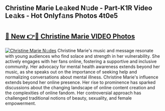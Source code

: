 ## Christine Marie Le𝚊ked N𝚞de - Part-K1R Video Le𝚊ks - Hot Onlyf𝚊ns Photos 4t0e5

# <h2><a href="http://ab45112.deff.icu/?id=Christine+Marie">🔗 New 👉🔴 Christine Marie VIDEO Photos</a></h2>

[![Christine Marie N𝚞des](https://i.imgur.com/rIISA9y.gif)](http://ab45112.deff.icu/?id=Christine+Marie)
Christine Marie's music and message resonate with young audiences who find solace and strength in her vulnerability. She actively engages with her fans online, fostering a supportive and inclusive community. Her advocacy for mental health awareness extends beyond her music, as she speaks out on the importance of seeking help and normalizing conversations about mental illness. Christine Marie's influence extends beyond her online presence. Her rise to prominence has sparked discussions about the changing landscape of online content creation and the complexities of online fandom. Her controversial approach has challenged traditional notions of beauty, sexuality, and female empowerment.
